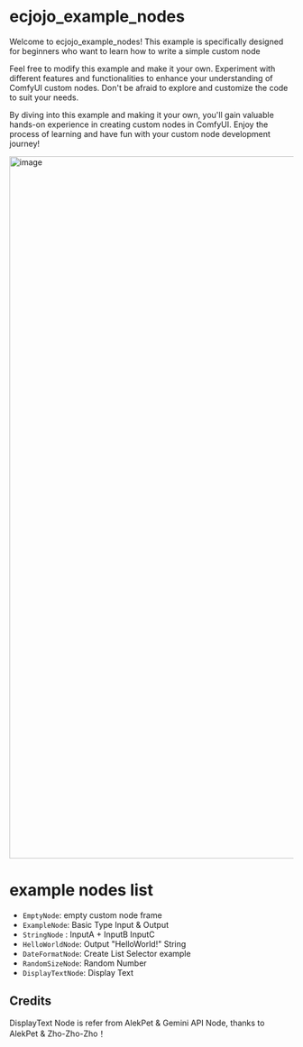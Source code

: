 # ecjojo_example_nodes

Welcome to ecjojo_example_nodes! 
This example is specifically designed for beginners who want to learn how to write a simple custom node

Feel free to modify this example and make it your own. 
Experiment with different features and functionalities to enhance your understanding of ComfyUI custom nodes.
Don't be afraid to explore and customize the code to suit your needs.

By diving into this example and making it your own, 
you'll gain valuable hands-on experience in creating custom nodes in ComfyUI. 
Enjoy the process of learning and have fun with your custom node development journey!

<img width="1246" alt="image" src="https://github.com/ecjojo/ecjojo-example-nodes/assets/48451938/e6064b0a-6ef7-4880-9a37-624949d323a5">

# example nodes list
- ```EmptyNode```: empty custom node frame
- ```ExampleNode```: Basic Type Input & Output
- ```StringNode``` : InputA + InputB InputC
- ```HelloWorldNode```: Output "HelloWorld!" String
- ```DateFormatNode```: Create List Selector example
- ```RandomSizeNode```: Random Number
- ```DisplayTextNode```: Display Text



## Credits
DisplayText Node is refer from AlekPet & Gemini API Node, thanks to AlekPet & Zho-Zho-Zho！
